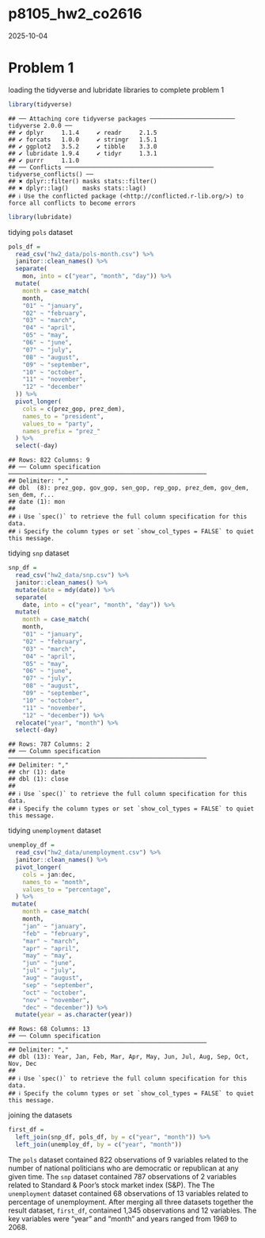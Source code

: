p8105_hw2_co2616
================
2025-10-04

# Problem 1

loading the tidyverse and lubridate libraries to complete problem 1

``` r
library(tidyverse)
```

    ## ── Attaching core tidyverse packages ──────────────────────── tidyverse 2.0.0 ──
    ## ✔ dplyr     1.1.4     ✔ readr     2.1.5
    ## ✔ forcats   1.0.0     ✔ stringr   1.5.1
    ## ✔ ggplot2   3.5.2     ✔ tibble    3.3.0
    ## ✔ lubridate 1.9.4     ✔ tidyr     1.3.1
    ## ✔ purrr     1.1.0     
    ## ── Conflicts ────────────────────────────────────────── tidyverse_conflicts() ──
    ## ✖ dplyr::filter() masks stats::filter()
    ## ✖ dplyr::lag()    masks stats::lag()
    ## ℹ Use the conflicted package (<http://conflicted.r-lib.org/>) to force all conflicts to become errors

``` r
library(lubridate)
```

tidying `pols` dataset

``` r
pols_df = 
  read_csv("hw2_data/pols-month.csv") %>% 
  janitor::clean_names() %>% 
  separate(
    mon, into = c("year", "month", "day")) %>% 
  mutate(
    month = case_match(
    month,
    "01" ~ "january",
    "02" ~ "february",
    "03" ~ "march",
    "04" ~ "april",
    "05" ~ "may",
    "06" ~ "june",
    "07" ~ "july",
    "08" ~ "august",
    "09" ~ "september",
    "10" ~ "october",
    "11" ~ "november",
    "12" ~ "december"
  )) %>% 
  pivot_longer(
    cols = c(prez_gop, prez_dem),
    names_to = "president",
    values_to = "party",
    names_prefix = "prez_"
  ) %>% 
  select(-day)
```

    ## Rows: 822 Columns: 9
    ## ── Column specification ────────────────────────────────────────────────────────
    ## Delimiter: ","
    ## dbl  (8): prez_gop, gov_gop, sen_gop, rep_gop, prez_dem, gov_dem, sen_dem, r...
    ## date (1): mon
    ## 
    ## ℹ Use `spec()` to retrieve the full column specification for this data.
    ## ℹ Specify the column types or set `show_col_types = FALSE` to quiet this message.

tidying `snp` dataset

``` r
snp_df = 
  read_csv("hw2_data/snp.csv") %>% 
  janitor::clean_names() %>% 
  mutate(date = mdy(date)) %>% 
  separate(
    date, into = c("year", "month", "day")) %>%
  mutate(
    month = case_match(
    month,
    "01" ~ "january",
    "02" ~ "february",
    "03" ~ "march",
    "04" ~ "april",
    "05" ~ "may",
    "06" ~ "june",
    "07" ~ "july",
    "08" ~ "august",
    "09" ~ "september",
    "10" ~ "october",
    "11" ~ "november",
    "12" ~ "december")) %>% 
  relocate("year", "month") %>% 
  select(-day)
```

    ## Rows: 787 Columns: 2
    ## ── Column specification ────────────────────────────────────────────────────────
    ## Delimiter: ","
    ## chr (1): date
    ## dbl (1): close
    ## 
    ## ℹ Use `spec()` to retrieve the full column specification for this data.
    ## ℹ Specify the column types or set `show_col_types = FALSE` to quiet this message.

tidying `unemployment` dataset

``` r
unemploy_df = 
  read_csv("hw2_data/unemployment.csv") %>% 
  janitor::clean_names() %>% 
  pivot_longer(
    cols = jan:dec,
    names_to = "month",
    values_to = "percentage",
  ) %>% 
 mutate(
    month = case_match(
    month,
    "jan" ~ "january",
    "feb" ~ "february",
    "mar" ~ "march",
    "apr" ~ "april",
    "may" ~ "may",
    "jun" ~ "june",
    "jul" ~ "july",
    "aug" ~ "august",
    "sep" ~ "september",
    "oct" ~ "october",
    "nov" ~ "november",
    "dec" ~ "december")) %>% 
  mutate(year = as.character(year))
```

    ## Rows: 68 Columns: 13
    ## ── Column specification ────────────────────────────────────────────────────────
    ## Delimiter: ","
    ## dbl (13): Year, Jan, Feb, Mar, Apr, May, Jun, Jul, Aug, Sep, Oct, Nov, Dec
    ## 
    ## ℹ Use `spec()` to retrieve the full column specification for this data.
    ## ℹ Specify the column types or set `show_col_types = FALSE` to quiet this message.

joining the datasets

``` r
first_df = 
  left_join(snp_df, pols_df, by = c("year", "month")) %>% 
  left_join(unemploy_df, by = c("year", "month"))
```

The `pols` dataset contained 822 observations of 9 variables related to
the number of national politicians who are democratic or republican at
any given time. The `snp` dataset contained 787 observations of 2
variables related to Standard & Poor’s stock market index (S&P). The The
`unemployment` dataset contained 68 observations of 13 variables related
to percentage of unemployment. After merging all three datasets together
the result dataset, `first_df`, contained 1,345 observations and 12
variables. The key variables were “year” and “month” and years ranged
from 1969 to 2068.
